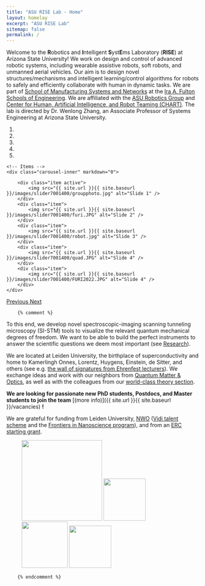 ```yaml
---
title: "ASU RISE Lab - Home"
layout: homelay
excerpt: "ASU RISE Lab"
sitemap: false
permalink: /
---
```


Welcome to the <b>R</b>obotics and <b>I</b>ntelligent <b>S</b>yst<b>E</b>ms Laboratory (<b>RISE</b>) at Arizona State University! We work on design and control of advanced robotic systems, including wearable assistive robots, soft robots, and unmanned aerial vehicles. Our aim is to design novel structures/mechanisms and intelligent learning/control algorithms for robots to safely and efficiently collaborate with human in dynamic tasks. 
We are part of [School of Manufacturing Systems and Networks](https://msn.engineering.asu.edu/) at the [Ira A. Fulton Schools of Engineering](https://engineering.asu.edu/). We are affiliated with the [ASU Robotics Group](https://robotics.asu.edu/) and [Center for Human, Artificial Intelligence, and Robot Teaming (CHART)](https://globalsecurity.asu.edu/center-human-artificial-intelligence-and-robot-teaming). The lab is directed by Dr. Wenlong Zhang, an Associate Professor of Systems Engineering at Arizona State University.
<div markdown="0" id="carousel" class="carousel slide" data-ride="carousel" data-interval="5000" data-pause="hover" >
    <!-- Menu -->
    <ol class="carousel-indicators">
        <li data-target="#carousel" data-slide-to="0" class="active"></li>
        <li data-target="#carousel" data-slide-to="1"></li>
        <li data-target="#carousel" data-slide-to="2"></li>
        <li data-target="#carousel" data-slide-to="3"></li>
        <li data-target="#carousel" data-slide-to="4"></li>
    </ol>

    <!-- Items -->
    <div class="carousel-inner" markdown="0">

        <div class="item active">
            <img src="{{ site.url }}{{ site.baseurl }}/images/slider7001400/groupphoto.jpg" alt="Slide 1" />
        </div>
        <div class="item">
            <img src="{{ site.url }}{{ site.baseurl }}/images/slider7001400/furi.JPG" alt="Slide 2" />
        </div>
        <div class="item">
            <img src="{{ site.url }}{{ site.baseurl }}/images/slider7001400/robot.jpg" alt="Slide 3" />
        </div>
        <div class="item">
            <img src="{{ site.url }}{{ site.baseurl }}/images/slider7001400/quad.JPG" alt="Slide 4" />
        </div>
        <div class="item">
            <img src="{{ site.url }}{{ site.baseurl }}/images/slider7001400/FURI2022.JPG" alt="Slide 4" />
        </div>        
    </div>
  <a class="left carousel-control" href="#carousel" role="button" data-slide="prev">
    <span class="glyphicon glyphicon-chevron-left" aria-hidden="true"></span>
    <span class="sr-only">Previous</span>
  </a>
  <a class="right carousel-control" href="#carousel" role="button" data-slide="next">
    <span class="glyphicon glyphicon-chevron-right" aria-hidden="true"></span>
    <span class="sr-only">Next</span>
  </a>
</div>


		{% comment %}

To this end, we develop novel spectroscopic-imaging scanning tunneling microscopy (SI-STM) tools to visualize the relevant quantum mechanical degrees of freedom. We want to be able to build the perfect instruments to answer the  scientific questions we deem most important (see [Research](research)).

We are located at Leiden University, the birthplace of superconductivity and home to Kamerlingh Onnes, Lorentz, Huygens, Einstein, de Sitter, and others (see e.g. [the wall of signatures from Ehrenfest lecturers](https://www.lorentz.leidenuniv.nl/history/colloquium/muur_heel.html)). We exchange ideas and work with our neighbors from [Quantum Matter & Optics](http://www.physics.leidenuniv.nl/qo-home), as well as with the colleagues from our [world-class theory section](https://www.lorentz.leidenuniv.nl).

 **We are  looking for passionate new PhD students, Postdocs, and Master students to join the team** [(more info)]({{ site.url }}{{ site.baseurl }}/vacancies) **!**


We are grateful for funding from Leiden University, [NWO](www.nwo.nl) ([Vidi talent scheme](http://www.nwo.nl/en/research-and-results/programmes/Talent+Scheme) and the [Frontiers in Nanoscience program](https://www.universiteitleiden.nl/en/research/research-projects/science/frontiers-of-nanoscience-nanofront)), and from an [ERC starting grant](https://erc.europa.eu/funding/starting-grants).

<figure class="fourth">
  <img src="{{ site.url }}{{ site.baseurl }}/images/logopic/Logo_Leiden.jpg" style="width: 210px">
  <img src="{{ site.url }}{{ site.baseurl }}/images/logopic/Logo_Nanofront.jpg" style="width: 110px">
  <img src="{{ site.url }}{{ site.baseurl }}/images/logopic/Logo_NWO.jpg" style="width: 120px">
  <img src="{{ site.url }}{{ site.baseurl }}/images/logopic/Logo_ERC.jpg" style="width: 110px">
</figure>

		{% endcomment %}
